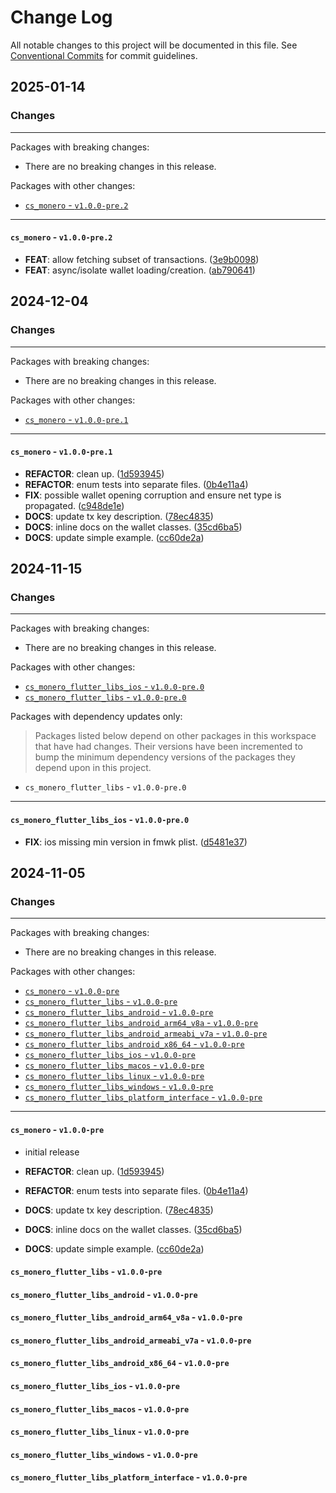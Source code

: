 # Change Log

All notable changes to this project will be documented in this file.
See [Conventional Commits](https://conventionalcommits.org) for commit guidelines.

## 2025-01-14

### Changes

---

Packages with breaking changes:

 - There are no breaking changes in this release.

Packages with other changes:

 - [`cs_monero` - `v1.0.0-pre.2`](#cs_monero---v100-pre2)

---

#### `cs_monero` - `v1.0.0-pre.2`

 - **FEAT**: allow fetching subset of transactions. ([3e9b0098](https://github.com/cypherstack/cs_monero/commit/3e9b00981057d7aa4a90b92e40e628d01a52979a))
 - **FEAT**: async/isolate wallet loading/creation. ([ab790641](https://github.com/cypherstack/cs_monero/commit/ab790641496604e3ade3085c3f306cf14d634943))


## 2024-12-04

### Changes

---

Packages with breaking changes:

 - There are no breaking changes in this release.

Packages with other changes:

 - [`cs_monero` - `v1.0.0-pre.1`](#cs_monero---v100-pre1)

---

#### `cs_monero` - `v1.0.0-pre.1`

 - **REFACTOR**: clean up. ([1d593945](https://github.com/cypherstack/cs_monero/commit/1d5939459cace3ea1efbd9ff7cff08f718182257))
 - **REFACTOR**: enum tests into separate files. ([0b4e11a4](https://github.com/cypherstack/cs_monero/commit/0b4e11a4d75c1f65b34e6c75b49059d504bce606))
 - **FIX**: possible wallet opening corruption and ensure net type is propagated. ([c948de1e](https://github.com/cypherstack/cs_monero/commit/c948de1e99ad03a5d61c003aa8681e16b0d0f185))
 - **DOCS**: update tx key description. ([78ec4835](https://github.com/cypherstack/cs_monero/commit/78ec48351f6695026d3ea9de453310dda9e97ee1))
 - **DOCS**: inline docs on the wallet classes. ([35cd6ba5](https://github.com/cypherstack/cs_monero/commit/35cd6ba5b299c3eb7337f06dfb1da4801a299a27))
 - **DOCS**: update simple example. ([cc60de2a](https://github.com/cypherstack/cs_monero/commit/cc60de2ae2b7e9b1359704de251685ab31e2a47a))


## 2024-11-15

### Changes

---

Packages with breaking changes:

 - There are no breaking changes in this release.

Packages with other changes:

 - [`cs_monero_flutter_libs_ios` - `v1.0.0-pre.0`](#cs_monero_flutter_libs_ios---v100-pre0)
 - [`cs_monero_flutter_libs` - `v1.0.0-pre.0`](#cs_monero_flutter_libs---v100-pre0)

Packages with dependency updates only:

> Packages listed below depend on other packages in this workspace that have had changes. Their versions have been incremented to bump the minimum dependency versions of the packages they depend upon in this project.

 - `cs_monero_flutter_libs` - `v1.0.0-pre.0`

---

#### `cs_monero_flutter_libs_ios` - `v1.0.0-pre.0`

 - **FIX**: ios missing min version in fmwk plist. ([d5481e37](https://github.com/cypherstack/cs_monero/commit/d5481e3751464187aab251b55e24372da8ff28d7))


## 2024-11-05

### Changes

---

Packages with breaking changes:

 - There are no breaking changes in this release.

Packages with other changes:

 - [`cs_monero` - `v1.0.0-pre`](#cs_monero---v100-pre)
 - [`cs_monero_flutter_libs` - `v1.0.0-pre`](#cs_monero_flutter_libs---v100-pre)
 - [`cs_monero_flutter_libs_android` - `v1.0.0-pre`](#cs_monero_flutter_libs_android---v100-pre)
 - [`cs_monero_flutter_libs_android_arm64_v8a` - `v1.0.0-pre`](#cs_monero_flutter_libs_android_arm64_v8a---v100-pre)
 - [`cs_monero_flutter_libs_android_armeabi_v7a` - `v1.0.0-pre`](#cs_monero_flutter_libs_android_armeabi_v7a---v100-pre)
 - [`cs_monero_flutter_libs_android_x86_64` - `v1.0.0-pre`](#cs_monero_flutter_libs_android_x86_64---v100-pre)
 - [`cs_monero_flutter_libs_ios` - `v1.0.0-pre`](#cs_monero_flutter_libs_ios---v100-pre)
 - [`cs_monero_flutter_libs_macos` - `v1.0.0-pre`](#cs_monero_flutter_libs_macos---v100-pre)
 - [`cs_monero_flutter_libs_linux` - `v1.0.0-pre`](#cs_monero_flutter_libs_linux---v100-pre)
 - [`cs_monero_flutter_libs_windows` - `v1.0.0-pre`](#cs_monero_flutter_libs_windows---v100-pre)
 - [`cs_monero_flutter_libs_platform_interface` - `v1.0.0-pre`](#cs_monero_flutter_libs_platform_interface---v100-pre)

---

#### `cs_monero` - `v1.0.0-pre`

 - initial release

 - **REFACTOR**: clean up. ([1d593945](https://github.com/cypherstack/cs_monero/commit/1d5939459cace3ea1efbd9ff7cff08f718182257))
 - **REFACTOR**: enum tests into separate files. ([0b4e11a4](https://github.com/cypherstack/cs_monero/commit/0b4e11a4d75c1f65b34e6c75b49059d504bce606))
 - **DOCS**: update tx key description. ([78ec4835](https://github.com/cypherstack/cs_monero/commit/78ec48351f6695026d3ea9de453310dda9e97ee1))
 - **DOCS**: inline docs on the wallet classes. ([35cd6ba5](https://github.com/cypherstack/cs_monero/commit/35cd6ba5b299c3eb7337f06dfb1da4801a299a27))
 - **DOCS**: update simple example. ([cc60de2a](https://github.com/cypherstack/cs_monero/commit/cc60de2ae2b7e9b1359704de251685ab31e2a47a))

#### `cs_monero_flutter_libs` - `v1.0.0-pre`

#### `cs_monero_flutter_libs_android` - `v1.0.0-pre`

#### `cs_monero_flutter_libs_android_arm64_v8a` - `v1.0.0-pre`

#### `cs_monero_flutter_libs_android_armeabi_v7a` - `v1.0.0-pre`

#### `cs_monero_flutter_libs_android_x86_64` - `v1.0.0-pre`

#### `cs_monero_flutter_libs_ios` - `v1.0.0-pre`

#### `cs_monero_flutter_libs_macos` - `v1.0.0-pre`

#### `cs_monero_flutter_libs_linux` - `v1.0.0-pre`

#### `cs_monero_flutter_libs_windows` - `v1.0.0-pre`

#### `cs_monero_flutter_libs_platform_interface` - `v1.0.0-pre`

